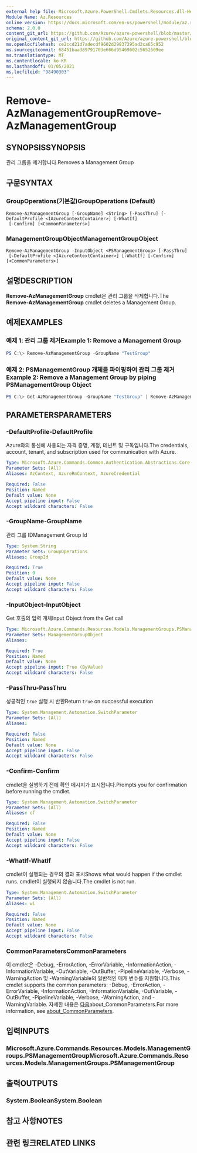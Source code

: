 ```yaml
---
external help file: Microsoft.Azure.PowerShell.Cmdlets.Resources.dll-Help.xml
Module Name: Az.Resources
online version: https://docs.microsoft.com/en-us/powershell/module/az.resources/remove-azmanagementgroup/
schema: 2.0.0
content_git_url: https://github.com/Azure/azure-powershell/blob/master/src/Resources/Resources/help/Remove-AzManagementGroup.md
original_content_git_url: https://github.com/Azure/azure-powershell/blob/master/src/Resources/Resources/help/Remove-AzManagementGroup.md
ms.openlocfilehash: ce2ccd21d7adecdf9602d29837295ad2ca65c952
ms.sourcegitcommit: 68451baa389791703e666d95469602c5652609ee
ms.translationtype: MT
ms.contentlocale: ko-KR
ms.lasthandoff: 01/05/2021
ms.locfileid: "98490303"
---
```

# <span data-ttu-id="eb1bf-101">Remove-AzManagementGroup</span><span class="sxs-lookup"><span data-stu-id="eb1bf-101">Remove-AzManagementGroup</span></span>

## <span data-ttu-id="eb1bf-102">SYNOPSIS</span><span class="sxs-lookup"><span data-stu-id="eb1bf-102">SYNOPSIS</span></span>
<span data-ttu-id="eb1bf-103">관리 그룹을 제거합니다.</span><span class="sxs-lookup"><span data-stu-id="eb1bf-103">Removes a Management Group</span></span>

## <span data-ttu-id="eb1bf-104">구문</span><span class="sxs-lookup"><span data-stu-id="eb1bf-104">SYNTAX</span></span>

### <span data-ttu-id="eb1bf-105">GroupOperations(기본값)</span><span class="sxs-lookup"><span data-stu-id="eb1bf-105">GroupOperations (Default)</span></span>
```
Remove-AzManagementGroup [-GroupName] <String> [-PassThru] [-DefaultProfile <IAzureContextContainer>] [-WhatIf]
 [-Confirm] [<CommonParameters>]
```

### <span data-ttu-id="eb1bf-106">ManagementGroupObject</span><span class="sxs-lookup"><span data-stu-id="eb1bf-106">ManagementGroupObject</span></span>
```
Remove-AzManagementGroup -InputObject <PSManagementGroup> [-PassThru]
 [-DefaultProfile <IAzureContextContainer>] [-WhatIf] [-Confirm] [<CommonParameters>]
```

## <span data-ttu-id="eb1bf-107">설명</span><span class="sxs-lookup"><span data-stu-id="eb1bf-107">DESCRIPTION</span></span>
<span data-ttu-id="eb1bf-108">**Remove-AzManagementGroup** cmdlet은 관리 그룹을 삭제합니다.</span><span class="sxs-lookup"><span data-stu-id="eb1bf-108">The **Remove-AzManagementGroup** cmdlet deletes a Management Group.</span></span>

## <span data-ttu-id="eb1bf-109">예제</span><span class="sxs-lookup"><span data-stu-id="eb1bf-109">EXAMPLES</span></span>

### <span data-ttu-id="eb1bf-110">예제 1: 관리 그룹 제거</span><span class="sxs-lookup"><span data-stu-id="eb1bf-110">Example 1: Remove a Management Group</span></span>
```powershell
PS C:\> Remove-AzManagementGroup -GroupName "TestGroup"
```

### <span data-ttu-id="eb1bf-111">예제 2: PSManagementGroup 개체를 파이핑하여 관리 그룹 제거</span><span class="sxs-lookup"><span data-stu-id="eb1bf-111">Example 2: Remove a Management Group by piping PSManagementGroup Object</span></span>
```powershell
PS C:\> Get-AzManagementGroup -GroupName "TestGroup" | Remove-AzManagementGroup
```

## <span data-ttu-id="eb1bf-112">PARAMETERS</span><span class="sxs-lookup"><span data-stu-id="eb1bf-112">PARAMETERS</span></span>

### <span data-ttu-id="eb1bf-113">-DefaultProfile</span><span class="sxs-lookup"><span data-stu-id="eb1bf-113">-DefaultProfile</span></span>
<span data-ttu-id="eb1bf-114">Azure와의 통신에 사용되는 자격 증명, 계정, 테넌트 및 구독입니다.</span><span class="sxs-lookup"><span data-stu-id="eb1bf-114">The credentials, account, tenant, and subscription used for communication with Azure.</span></span>

```yaml
Type: Microsoft.Azure.Commands.Common.Authentication.Abstractions.Core.IAzureContextContainer
Parameter Sets: (All)
Aliases: AzContext, AzureRmContext, AzureCredential

Required: False
Position: Named
Default value: None
Accept pipeline input: False
Accept wildcard characters: False
```

### <span data-ttu-id="eb1bf-115">-GroupName</span><span class="sxs-lookup"><span data-stu-id="eb1bf-115">-GroupName</span></span>
<span data-ttu-id="eb1bf-116">관리 그룹 ID</span><span class="sxs-lookup"><span data-stu-id="eb1bf-116">Management Group Id</span></span>

```yaml
Type: System.String
Parameter Sets: GroupOperations
Aliases: GroupId

Required: True
Position: 0
Default value: None
Accept pipeline input: False
Accept wildcard characters: False
```

### <span data-ttu-id="eb1bf-117">-InputObject</span><span class="sxs-lookup"><span data-stu-id="eb1bf-117">-InputObject</span></span>
<span data-ttu-id="eb1bf-118">Get 호출의 입력 개체</span><span class="sxs-lookup"><span data-stu-id="eb1bf-118">Input Object from the Get call</span></span>

```yaml
Type: Microsoft.Azure.Commands.Resources.Models.ManagementGroups.PSManagementGroup
Parameter Sets: ManagementGroupObject
Aliases:

Required: True
Position: Named
Default value: None
Accept pipeline input: True (ByValue)
Accept wildcard characters: False
```

### <span data-ttu-id="eb1bf-119">-PassThru</span><span class="sxs-lookup"><span data-stu-id="eb1bf-119">-PassThru</span></span>
<span data-ttu-id="eb1bf-120">성공적인 `true` 실행 시 반환</span><span class="sxs-lookup"><span data-stu-id="eb1bf-120">Return `true` on successful execution</span></span>

```yaml
Type: System.Management.Automation.SwitchParameter
Parameter Sets: (All)
Aliases:

Required: False
Position: Named
Default value: None
Accept pipeline input: False
Accept wildcard characters: False
```

### <span data-ttu-id="eb1bf-121">-Confirm</span><span class="sxs-lookup"><span data-stu-id="eb1bf-121">-Confirm</span></span>
<span data-ttu-id="eb1bf-122">cmdlet을 실행하기 전에 확인 메시지가 표시됩니다.</span><span class="sxs-lookup"><span data-stu-id="eb1bf-122">Prompts you for confirmation before running the cmdlet.</span></span>

```yaml
Type: System.Management.Automation.SwitchParameter
Parameter Sets: (All)
Aliases: cf

Required: False
Position: Named
Default value: None
Accept pipeline input: False
Accept wildcard characters: False
```

### <span data-ttu-id="eb1bf-123">-WhatIf</span><span class="sxs-lookup"><span data-stu-id="eb1bf-123">-WhatIf</span></span>
<span data-ttu-id="eb1bf-124">cmdlet이 실행되는 경우의 결과 표시</span><span class="sxs-lookup"><span data-stu-id="eb1bf-124">Shows what would happen if the cmdlet runs.</span></span>
<span data-ttu-id="eb1bf-125">cmdlet이 실행되지 않습니다.</span><span class="sxs-lookup"><span data-stu-id="eb1bf-125">The cmdlet is not run.</span></span>

```yaml
Type: System.Management.Automation.SwitchParameter
Parameter Sets: (All)
Aliases: wi

Required: False
Position: Named
Default value: None
Accept pipeline input: False
Accept wildcard characters: False
```

### <span data-ttu-id="eb1bf-126">CommonParameters</span><span class="sxs-lookup"><span data-stu-id="eb1bf-126">CommonParameters</span></span>
<span data-ttu-id="eb1bf-127">이 cmdlet은 -Debug, -ErrorAction, -ErrorVariable, -InformationAction, -InformationVariable, -OutVariable, -OutBuffer, -PipelineVariable, -Verbose, -WarningAction 및 -WarningVariable의 일반적인 매개 변수를 지원합니다.</span><span class="sxs-lookup"><span data-stu-id="eb1bf-127">This cmdlet supports the common parameters: -Debug, -ErrorAction, -ErrorVariable, -InformationAction, -InformationVariable, -OutVariable, -OutBuffer, -PipelineVariable, -Verbose, -WarningAction, and -WarningVariable.</span></span> <span data-ttu-id="eb1bf-128">자세한 내용은 [다음](http://go.microsoft.com/fwlink/?LinkID=113216)about_CommonParameters.</span><span class="sxs-lookup"><span data-stu-id="eb1bf-128">For more information, see [about_CommonParameters](http://go.microsoft.com/fwlink/?LinkID=113216).</span></span>

## <span data-ttu-id="eb1bf-129">입력</span><span class="sxs-lookup"><span data-stu-id="eb1bf-129">INPUTS</span></span>

### <span data-ttu-id="eb1bf-130">Microsoft.Azure.Commands.Resources.Models.ManagementGroups.PSManagementGroup</span><span class="sxs-lookup"><span data-stu-id="eb1bf-130">Microsoft.Azure.Commands.Resources.Models.ManagementGroups.PSManagementGroup</span></span>

## <span data-ttu-id="eb1bf-131">출력</span><span class="sxs-lookup"><span data-stu-id="eb1bf-131">OUTPUTS</span></span>

### <span data-ttu-id="eb1bf-132">System.Boolean</span><span class="sxs-lookup"><span data-stu-id="eb1bf-132">System.Boolean</span></span>

## <span data-ttu-id="eb1bf-133">참고 사항</span><span class="sxs-lookup"><span data-stu-id="eb1bf-133">NOTES</span></span>

## <span data-ttu-id="eb1bf-134">관련 링크</span><span class="sxs-lookup"><span data-stu-id="eb1bf-134">RELATED LINKS</span></span>
